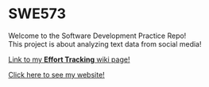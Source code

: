 # SWE573

Welcome to the Software Development Practice Repo!
<br>This project is about analyzing text data from social media! 

[Link to my **Effort Tracking** wiki page!](https://github.com/haticeaydinn/SWE573/wiki/Weekly-Effort-Tracking)

[Click here to see my website!](https://swe-573-docker.herokuapp.com)
